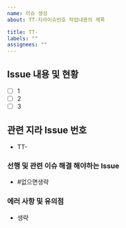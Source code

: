 ```yaml
---
name: 이슈 생성
about: TT-지라이슈번호 작업내용의 제목

title: TT-
labels: ""
assignees: ""
---
```


## Issue 내용 및 현황

- [ ] 1
- [ ] 2
- [ ] 3

## 관련 지라 Issue 번호

- TT-

### 선행 및 관련 이슈 해결 해야하는 Issue

- #없으면생략

### 에러 사항 및 유의점

- 생략
